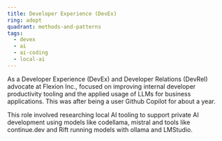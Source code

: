 ```yaml
---
title: Developer Experience (DevEx)
ring: adopt
quadrant: methods-and-patterns
tags:
  - devex
  - ai
  - ai-coding
  - local-ai
---
```


As a Developer Experience (DevEx) and Developer Relations (DevRel) advocate at Flexion Inc., focused on improving internal developer productivity tooling and the applied usage of LLMs for business applications. This was after being a user Github Copilot for about a year.

This role involved researching local AI tooling to support private AI development using models like codellama, mistral and tools like continue.dev and Rift running models with ollama and LMStudio.